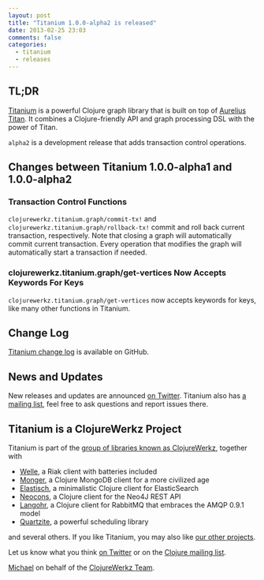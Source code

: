 ```yaml
---
layout: post
title: "Titanium 1.0.0-alpha2 is released"
date: 2013-02-25 23:03
comments: false
categories:
  - titanium
  - releases
---
```


## TL;DR

[Titanium](http://titanium.clojurewerkz.org) is a powerful Clojure graph library that is built on top of [Aurelius Titan](http://thinkaurelius.github.com/titan/).
It combines a Clojure-friendly API and graph processing DSL with the power of Titan.

`alpha2` is a development release that adds transaction control operations.


## Changes between Titanium 1.0.0-alpha1 and 1.0.0-alpha2

### Transaction Control Functions

`clojurewerkz.titanium.graph/commit-tx!` and `clojurewerkz.titanium.graph/rollback-tx!`
commit and roll back current transaction, respectively. Note that closing a
graph will automatically commit current transaction. Every operation
that modifies the graph will automatically start a transaction if needed.


### clojurewerkz.titanium.graph/get-vertices Now Accepts Keywords For Keys

`clojurewerkz.titanium.graph/get-vertices` now accepts keywords for keys,
like many other functions in Titanium.


## Change Log

[Titanium change log](https://github.com/clojurewerkz/titanium/blob/master/ChangeLog.md) is available on GitHub.


## News and Updates

New releases and updates are announced [on
Twitter](http://twitter.com/clojurewerkz). Titanium also has [a
mailing list](https://groups.google.com/group/clojure-titanium), feel
free to ask questions and report issues there.


## Titanium is a ClojureWerkz Project

Titanium is part of the [group of libraries known as ClojureWerkz](http://clojurewerkz.org), together with

 * [Welle](http://clojureriak.info), a Riak client with batteries included
 * [Monger](http://clojuremongodb.info), a Clojure MongoDB client for a more civilized age
 * [Elastisch](http://clojureelasticsearch.info), a minimalistic Clojure client for ElasticSearch
 * [Neocons](http://clojureneo4j.info), a Clojure client for the Neo4J REST API
 * [Langohr](http://clojurerabbitmq.info), a Clojure client for RabbitMQ that embraces the AMQP 0.9.1 model
 * [Quartzite](http://clojurequartz.info), a powerful scheduling library

and several others. If you like Titanium, you may also like [our other projects](http://clojurewerkz.org).

Let us know what you think [on Twitter](http://twitter.com/clojurewerkz) or on the [Clojure mailing list](https://groups.google.com/group/clojure).


[Michael](http://twitter.com/michaelklishin) on behalf of the [ClojureWerkz Team](http://twitter.com/clojurewerkz).
